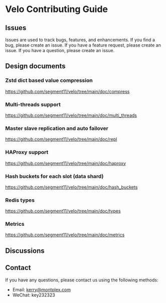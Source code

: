 # Velo Contributing Guide

## Issues

Issues are used to track bugs, features, and enhancements. If you find a bug, please create an issue. If you have a feature request, please create an issue. If you have a question, please create an issue.

## Design documents

### Zstd dict based value compression

https://github.com/segment11/velo/tree/main/doc/compress

### Multi-threads support

https://github.com/segment11/velo/tree/main/doc/multi_threads

### Master slave replication and auto failover

https://github.com/segment11/velo/tree/main/doc/repl

### HAProxy support

https://github.com/segment11/velo/tree/main/doc/haproxy

### Hash buckets for each slot (data shard)

https://github.com/segment11/velo/tree/main/doc/hash_buckets

### Redis types

https://github.com/segment11/velo/tree/main/doc/types

### Metrics

https://github.com/segment11/velo/tree/main/doc/metrics

## Discussions

## Contact

If you have any questions, please contact us using the following methods:

- Email: kerry@montplex.com
- WeChat: key232323